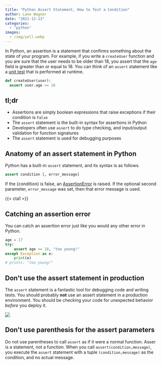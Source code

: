 ```yaml
---
title: "Python Assert Statement, How to Test a Condition"
author: Lane Wagner
date: "2021-12-13"
categories: 
  - "python"
images:
  - /img/yell.webp
---
```


In Python, an assertion is a statement that confirms something about the state of your program. For example, if you write a `createUser` function and you are sure that the user needs to be older than 18, you assert that the `age` field is greater than or equal to 18. You can think of an `assert` statement like a [unit test](/clean-code/writing-good-unit-tests-dont-mock-database-connections/) that is performed at runtime.

```py
def createUser(user):
  assert user.age >= 18
```

## tl;dr

- Assertions are simply boolean expressions that raise exceptions if their condition is `False`
- The `assert` statement is the built-in syntax for assertions in Python
- Developers often use `assert` to do type checking, and input/output validation for function signatures
- The `assert` statement is used for debugging purposes

## Anatomy of an assert statement in Python

Python has a built-in `assert` statement, and its syntax is as follows.

```py
assert condition [, error_message]
```

If the {condition} is false, an [AssertionError](https://docs.python.org/3/library/exceptions.html#AssertionError) is raised. If the optional second parameter, `error_message` was set, then that error message is used.

{{< cta1 >}}

## Catching an assertion error

You can catch an assertion error just like you would any other error in Python.

```py
age = 17
try:
    assert age >= 18, "too young!"
except Exception as e:
    print(e)
# prints: "too young!"
```

## Don't use the assert statement in production

The `assert` statement is a fantastic tool for debugging code and writing tests. You should probably **not** use an assert statement in a production environment. You should be checking your code for unexpected behavior _before_ you deploy it.

![](/img/test-in-production-meme.jpeg)

## Don't use parenthesis for the assert parameters

Do not use parentheses to call `assert` as if it were a normal function. Asser is a statement, not a function. When you call `assert(condition,message)`, you execute the `assert` statement with a tuple `(condition,message)` as the condition, and no actual message.
